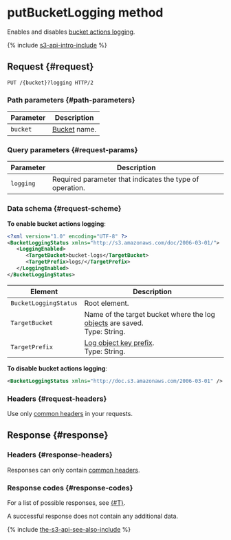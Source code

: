 # putBucketLogging method


Enables and disables [bucket actions logging](../../../concepts/server-logs.md).

{% include [s3-api-intro-include](../../../../_includes/storage/s3-api-intro-include.md) %}

## Request {#request}

```http
PUT /{bucket}?logging HTTP/2
```

### Path parameters {#path-parameters}

Parameter | Description
--- | ---
`bucket` | [Bucket](../../../concepts/bucket.md) name.

### Query parameters {#request-params}

Parameter | Description
--- | ---
`logging` | Required parameter that indicates the type of operation.

### Data schema {#request-scheme}

**To enable bucket actions logging**:

```xml
<?xml version="1.0" encoding="UTF-8" ?>
<BucketLoggingStatus xmlns="http://s3.amazonaws.com/doc/2006-03-01/">
   <LoggingEnabled>
      <TargetBucket>bucket-logs</TargetBucket>
      <TargetPrefix>logs/</TargetPrefix>
   </LoggingEnabled>
</BucketLoggingStatus>
```

Element | Description
--- | ---
`BucketLoggingStatus` | Root element.
`TargetBucket` | Name of the target bucket where the log [objects](../../../concepts/object.md) are saved.<br>Type: String.
`TargetPrefix` | [Log object key prefix](../../../concepts/server-logs.md#key-prefix).<br>Type: String.

**To disable bucket actions logging**:

```xml
<BucketLoggingStatus xmlns="http://doc.s3.amazonaws.com/2006-03-01" />
```

### Headers {#request-headers}

Use only [common headers](../common-request-headers.md) in your requests.

## Response {#response}

### Headers {#response-headers}

Responses can only contain [common headers](../common-response-headers.md).

### Response codes {#response-codes}

For a list of possible responses, see [{#T}](../response-codes.md).

A successful response does not contain any additional data.

{% include [the-s3-api-see-also-include](../../../../_includes/storage/the-s3-api-see-also-include.md) %}
